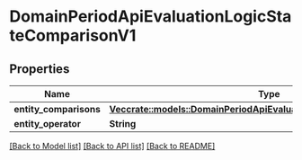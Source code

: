 # DomainPeriodApiEvaluationLogicStateComparisonV1

## Properties

Name | Type | Description | Notes
------------ | ------------- | ------------- | -------------
**entity_comparisons** | [**Vec<crate::models::DomainPeriodApiEvaluationLogicEntityComparisonV1>**](domain.APIEvaluationLogicEntityComparisonV1.md) |  | 
**entity_operator** | **String** |  | 

[[Back to Model list]](../README.md#documentation-for-models) [[Back to API list]](../README.md#documentation-for-api-endpoints) [[Back to README]](../README.md)


